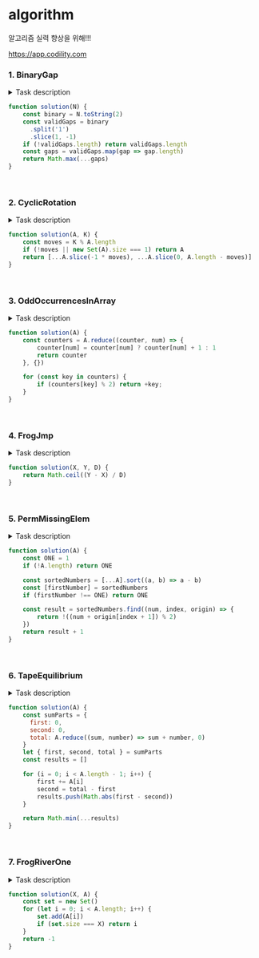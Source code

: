 # algorithm
알고리즘 실력 향상을 위해!!!

https://app.codility.com

### 1. BinaryGap

<details>
  <summary>Task description</summary>

  A binary gap within a positive integer N is any maximal sequence of consecutive zeros that is surrounded by ones at both ends in the binary representation of N.

  For example, number 9 has binary representation 1001 and contains a binary gap of length 2. The number 529 has binary representation 1000010001 and contains two binary gaps: one of length 4 and one of length 3. The number 20 has binary representation 10100 and contains one binary gap of length 1. The number 15 has binary representation 1111 and has no binary gaps. The number 32 has binary representation 100000 and has no binary gaps.

  Write a function:

  function solution(N);

  that, given a positive integer N, returns the length of its longest binary gap. The function should return 0 if N doesn't contain a binary gap.

  For example, given N = 1041 the function should return 5, because N has binary representation 10000010001 and so its longest binary gap is of length 5. Given N = 32 the function should return 0, because N has binary representation '100000' and thus no binary gaps.

  Write an efficient algorithm for the following assumptions:

  N is an integer within the range [1..2,147,483,647].
</details>

```js
function solution(N) {
    const binary = N.toString(2)
    const validGaps = binary
      .split('1')
      .slice(1, -1)
    if (!validGaps.length) return validGaps.length
    const gaps = validGaps.map(gap => gap.length)
    return Math.max(...gaps)
}
```

<br>

### 2. CyclicRotation

<details>
  <summary>Task description</summary>

  An array A consisting of N integers is given. Rotation of the array means that each element is shifted right by one index, and the last element of the array is moved to the first place. For example, the rotation of array A = [3, 8, 9, 7, 6] is [6, 3, 8, 9, 7] (elements are shifted right by one index and 6 is moved to the first place).

  The goal is to rotate array A K times; that is, each element of A will be shifted to the right K times.

  Write a function:

  function solution(A, K);

  that, given an array A consisting of N integers and an integer K, returns the array A rotated K times.

  For example, given

      A = [3, 8, 9, 7, 6]
      K = 3
  the function should return [9, 7, 6, 3, 8]. Three rotations were made:

      [3, 8, 9, 7, 6] -> [6, 3, 8, 9, 7]
      [6, 3, 8, 9, 7] -> [7, 6, 3, 8, 9]
      [7, 6, 3, 8, 9] -> [9, 7, 6, 3, 8]
  For another example, given

      A = [0, 0, 0]
      K = 1
  the function should return [0, 0, 0]

  Given

      A = [1, 2, 3, 4]
      K = 4
  the function should return [1, 2, 3, 4]

  Assume that:

  N and K are integers within the range [0..100];
  each element of array A is an integer within the range [−1,000..1,000].
  In your solution, focus on correctness. The performance of your solution will not be the focus of the assessment.
</details>

```js
function solution(A, K) {
    const moves = K % A.length
    if (!moves || new Set(A).size === 1) return A
    return [...A.slice(-1 * moves), ...A.slice(0, A.length - moves)]
}
```

<br>

### 3. OddOccurrencesInArray

<details>
  <summary>Task description</summary>

  A non-empty array A consisting of N integers is given. The array contains an odd number of elements, and each element of the array can be paired with another element that has the same value, except for one element that is left unpaired.

  For example, in array A such that:

    A[0] = 9  A[1] = 3  A[2] = 9
    A[3] = 3  A[4] = 9  A[5] = 7
    A[6] = 9
  the elements at indexes 0 and 2 have value 9,
  the elements at indexes 1 and 3 have value 3,
  the elements at indexes 4 and 6 have value 9,
  the element at index 5 has value 7 and is unpaired.
  Write a function:

  function solution(A);

  that, given an array A consisting of N integers fulfilling the above conditions, returns the value of the unpaired element.

  For example, given array A such that:

    A[0] = 9  A[1] = 3  A[2] = 9
    A[3] = 3  A[4] = 9  A[5] = 7
    A[6] = 9
  the function should return 7, as explained in the example above.

  Write an efficient algorithm for the following assumptions:

  N is an odd integer within the range [1..1,000,000];
  each element of array A is an integer within the range [1..1,000,000,000];
  all but one of the values in A occur an even number of times.
</details>

```js
function solution(A) {
    const counters = A.reduce((counter, num) => {
        counter[num] = counter[num] ? counter[num] + 1 : 1
        return counter
    }, {})

    for (const key in counters) {
        if (counters[key] % 2) return +key;
    }
}
```

<br>

### 4. FrogJmp

<details>
  <summary>Task description</summary>

  A small frog wants to get to the other side of the road. The frog is currently located at position X and wants to get to a position greater than or equal to Y. The small frog always jumps a fixed distance, D.

  Count the minimal number of jumps that the small frog must perform to reach its target.

  Write a function:

  function solution(X, Y, D);

  that, given three integers X, Y and D, returns the minimal number of jumps from position X to a position equal to or greater than Y.

  For example, given:

    X = 10
    Y = 85
    D = 30
  the function should return 3, because the frog will be positioned as follows:

  after the first jump, at position 10 + 30 = 40
  after the second jump, at position 10 + 30 + 30 = 70
  after the third jump, at position 10 + 30 + 30 + 30 = 100
  Write an efficient algorithm for the following assumptions:

  X, Y and D are integers within the range [1..1,000,000,000];
  X ≤ Y.
</details>

```js
function solution(X, Y, D) {
    return Math.ceil((Y - X) / D)
}
```

<br>

### 5. PermMissingElem

<details>
  <summary>Task description</summary>

  An array A consisting of N different integers is given. The array contains integers in the range [1..(N + 1)], which means that exactly one element is missing.

  Your goal is to find that missing element.

  Write a function:

  function solution(A);

  that, given an array A, returns the value of the missing element.

  For example, given array A such that:

    A[0] = 2
    A[1] = 3
    A[2] = 1
    A[3] = 5
  the function should return 4, as it is the missing element.

  Write an efficient algorithm for the following assumptions:

  N is an integer within the range [0..100,000];
  the elements of A are all distinct;
  each element of array A is an integer within the range [1..(N + 1)].
</details>

```js
function solution(A) {
    const ONE = 1
    if (!A.length) return ONE

    const sortedNumbers = [...A].sort((a, b) => a - b)
    const [firstNumber] = sortedNumbers
    if (firstNumber !== ONE) return ONE

    const result = sortedNumbers.find((num, index, origin) => {
        return !((num + origin[index + 1]) % 2)
    })
    return result + 1
}
```

<br>

### 6. TapeEquilibrium

<details>
  <summary>Task description</summary>

  A non-empty array A consisting of N integers is given. Array A represents numbers on a tape.

  Any integer P, such that 0 < P < N, splits this tape into two non-empty parts: A[0], A[1], ..., A[P − 1] and A[P], A[P + 1], ..., A[N − 1].

  The difference between the two parts is the value of: |(A[0] + A[1] + ... + A[P − 1]) − (A[P] + A[P + 1] + ... + A[N − 1])|

  In other words, it is the absolute difference between the sum of the first part and the sum of the second part.

  For example, consider array A such that:

    A[0] = 3
    A[1] = 1
    A[2] = 2
    A[3] = 4
    A[4] = 3
  We can split this tape in four places:

  P = 1, difference = |3 − 10| = 7
  P = 2, difference = |4 − 9| = 5
  P = 3, difference = |6 − 7| = 1
  P = 4, difference = |10 − 3| = 7
  Write a function:

  function solution(A);

  that, given a non-empty array A of N integers, returns the minimal difference that can be achieved.

  For example, given:

    A[0] = 3
    A[1] = 1
    A[2] = 2
    A[3] = 4
    A[4] = 3
  the function should return 1, as explained above.

  Write an efficient algorithm for the following assumptions:

  N is an integer within the range [2..100,000];
  each element of array A is an integer within the range [−1,000..1,000].
</details>

```js
function solution(A) {
    const sumParts = {
      first: 0,
      second: 0,
      total: A.reduce((sum, number) => sum + number, 0)
    }
    let { first, second, total } = sumParts
    const results = []

    for (i = 0; i < A.length - 1; i++) {
        first += A[i]
        second = total - first
        results.push(Math.abs(first - second))
    }

    return Math.min(...results)
}
```

<br>

### 7. FrogRiverOne

<details>
  <summary>Task description</summary>

A small frog wants to get to the other side of a river. The frog is initially located on one bank of the river (position 0) and wants to get to the opposite bank (position X+1). Leaves fall from a tree onto the surface of the river.

You are given an array A consisting of N integers representing the falling leaves. A[K] represents the position where one leaf falls at time K, measured in seconds.

The goal is to find the earliest time when the frog can jump to the other side of the river. The frog can cross only when leaves appear at every position across the river from 1 to X (that is, we want to find the earliest moment when all the positions from 1 to X are covered by leaves). You may assume that the speed of the current in the river is negligibly small, i.e. the leaves do not change their positions once they fall in the river.

For example, you are given integer X = 5 and array A such that:

  A[0] = 1
  A[1] = 3
  A[2] = 1
  A[3] = 4
  A[4] = 2
  A[5] = 3
  A[6] = 5
  A[7] = 4
In second 6, a leaf falls into position 5. This is the earliest time when leaves appear in every position across the river.

Write a function:

function solution(X, A);

that, given a non-empty array A consisting of N integers and integer X, returns the earliest time when the frog can jump to the other side of the river.

If the frog is never able to jump to the other side of the river, the function should return −1.

For example, given X = 5 and array A such that:

  A[0] = 1
  A[1] = 3
  A[2] = 1
  A[3] = 4
  A[4] = 2
  A[5] = 3
  A[6] = 5
  A[7] = 4
the function should return 6, as explained above.

Write an efficient algorithm for the following assumptions:

N and X are integers within the range [1..100,000];
each element of array A is an integer within the range [1..X].
</details>

```js
function solution(X, A) {
    const set = new Set()
    for (let i = 0; i < A.length; i++) {
        set.add(A[i])
        if (set.size === X) return i
    }
    return -1
}
```

<br>

